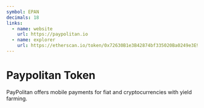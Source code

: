 ```yaml
---
symbol: EPAN
decimals: 18
links:
  - name: website
    url: https://paypolitan.io
  - name: explorer
    url: https://etherscan.io/token/0x72630B1e3B42874bf335020Ba0249e3E9e47Bafc
---
```


# Paypolitan Token

PayPolitan offers mobile payments for fiat and cryptocurrencies with yield farming.
